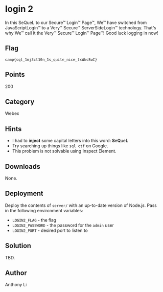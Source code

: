 # login 2
In this SeQueL to our Secure™ Login™ Page™, We™ have switched from JavaScriptLogin™ to a Very™ Secure™ ServerSideLogin™ technology. That's why We™ call it the Very™ Secure™ Login™ Page™! Good luck logging in now!

## Flag
```
camp{sql_1nj3ct10n_1s_quite_nice_txWks8wC}
```

## Points
200

## Category
Webex

## Hints
* I had to **inject** some capital letters into this word: **S**e**Q**ue**L**
* Try searching up things like `sql ctf` on Google.
* This problem is not solvable using Inspect Element.

## Downloads
None.

## Deployment
Deploy the contents of `server/` with an up-to-date version of Node.js. Pass in the following environment variables:
* `LOGIN2_FLAG` - the flag
* `LOGIN2_PASSWORD` - the password for the `admin` user
* `LOGIN2_PORT` - desired port to listen to

## Solution
TBD.

## Author
Anthony Li

